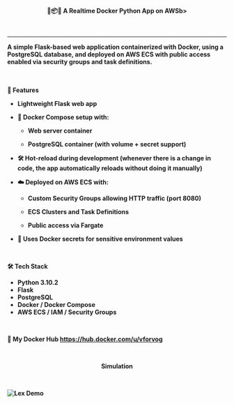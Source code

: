 <br><p align="center"><b>🐳📦🐍 A Realtime Docker Python App on AWSb></p><br>
<hr>
A simple Flask-based web application containerized with Docker, using a PostgreSQL database, and deployed on AWS ECS with public access enabled via security groups and task definitions. 
<br>
<br> <br>


🚀 Features

- Lightweight Flask web app 


- 🐳 Docker Compose setup with:

  - Web server container

  - PostgreSQL container (with volume + secret support)
  

- 🛠️ Hot-reload during development (whenever there is a change in code, the app automatically reloads without doing it manually)

- ☁️ Deployed on AWS ECS with:

  - Custom Security Groups allowing HTTP traffic (port 8080)

  - ECS Clusters and Task Definitions

  - Public access via Fargate
  
- 🔐 Uses Docker secrets for sensitive environment values

<br>


🛠️ Tech Stack
- Python 3.10.2
- Flask
- PostgreSQL
- Docker / Docker Compose
- AWS ECS / IAM / Security Groups

<br>


🐳 My Docker Hub
https://hub.docker.com/u/vforvog


<br><p align="center"><b>Simulation</b></p><br>

![Lex Demo](SimulationVideo/gif.gif)
